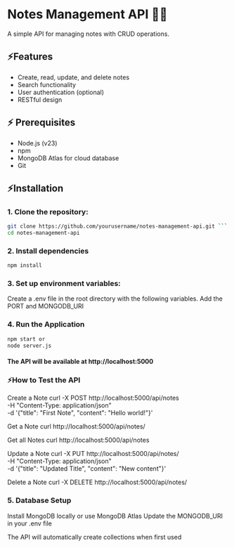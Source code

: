 # Notes Management API 📝📒

A simple API for managing notes with CRUD operations.

## ⚡Features
- Create, read, update, and delete notes
- Search functionality
- User authentication (optional)
- RESTful design

## ⚡ Prerequisites
- Node.js (v23)
- npm 
- MongoDB Atlas for cloud database
- Git

## ⚡Installation
### 1. Clone the repository:

``` bash
git clone https://github.com/yourusername/notes-management-api.git ```
cd notes-management-api
```

### 2. Install dependencies
```bash
npm install
```

### 3. Set up environment variables:
Create a .env file in the root directory with the following variables.
Add the PORT and MONGODB_URI

### 4. Run the Application
```bash
npm start or 
node server.js
```

#### The API will be available at http://localhost:5000

### ⚡How to Test the API
Create a Note
curl -X POST http://localhost:5000/api/notes \
-H "Content-Type: application/json" \
-d '{"title": "First Note", "content": "Hello world!"}'

Get a Note
curl http://localhost:5000/api/notes/<note-id>

Get all Notes
curl http://localhost:5000/api/notes

Update a Note
curl -X PUT http://localhost:5000/api/notes/<note-id> \
-H "Content-Type: application/json" \
-d '{"title": "Updated Title", "content": "New content"}'

Delete a Note
curl -X DELETE http://localhost:5000/api/notes/<note-id>





### 5. Database Setup
Install MongoDB locally or use MongoDB Atlas
Update the MONGODB_URI in your .env file

The API will automatically create collections when first used
